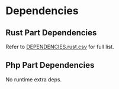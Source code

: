 # Dependencies

## Rust Part Dependencies

Refer to [DEPENDENCIES.rust.csv](./DEPENDENCIES.rust.csv) for full list.

## Php Part Dependencies

No runtime extra deps.
